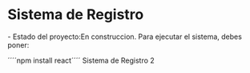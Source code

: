 <h1>Sistema de Registro</h1>
  - Estado del proyecto:En construccion.
Para ejecutar el sistema, debes poner:

´´´´npm  install react´´´´
Sistema de Registro 2
